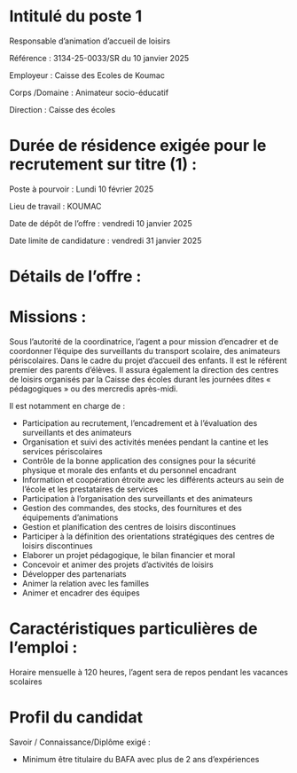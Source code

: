 # Intitulé du poste 1

Responsable d’animation d’accueil de loisirs

Référence : 3134-25-0033/SR du 10 janvier 2025

Employeur : Caisse des Ecoles de Koumac

Corps /Domaine : Animateur socio-éducatif

Direction : Caisse des écoles

# Durée de résidence exigée pour le recrutement sur titre (1) :

Poste à pourvoir : Lundi 10 février 2025

Lieu de travail : KOUMAC

Date de dépôt de l’offre : vendredi 10 janvier 2025

Date limite de candidature : vendredi 31 janvier 2025

# Détails de l’offre :

# Missions :

Sous l’autorité de la coordinatrice, l’agent a pour mission d’encadrer et de coordonner l’équipe des surveillants du transport scolaire, des animateurs périscolaires. Dans le cadre du projet d’accueil des enfants. Il est le référent premier des parents d’élèves. Il assura également la direction des centres de loisirs organisés par la Caisse des écoles durant les journées dites « pédagogiques » ou des mercredis après-midi.

Il est notamment en charge de :

- Participation au recrutement, l’encadrement et à l’évaluation des surveillants et des animateurs
- Organisation et suivi des activités menées pendant la cantine et les services périscolaires
- Contrôle de la bonne application des consignes pour la sécurité physique et morale des enfants et du personnel encadrant
- Information et coopération étroite avec les différents acteurs au sein de l’école et les prestataires de services
- Participation à l’organisation des surveillants et des animateurs
- Gestion des commandes, des stocks, des fournitures et des équipements d’animations
- Gestion et planification des centres de loisirs discontinues
- Participer à la définition des orientations stratégiques des centres de loisirs discontinues
- Elaborer un projet pédagogique, le bilan financier et moral
- Concevoir et animer des projets d’activités de loisirs
- Développer des partenariats
- Animer la relation avec les familles
- Animer et encadrer des équipes

# Caractéristiques particulières de l’emploi :

Horaire mensuelle à 120 heures, l’agent sera de repos pendant les vacances scolaires

# Profil du candidat

Savoir / Connaissance/Diplôme exigé :

- Minimum être titulaire du BAFA avec plus de 2 ans d’expériences